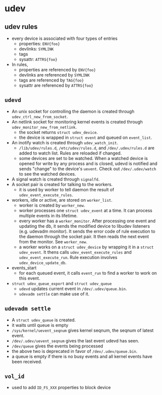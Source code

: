 udev
====

## udev rules

* every device is associated with four types of entries
  * properties: `ENV{foo}`
  * devlinks: `SYMLINK`
  * tags
  * sysattr: `ATTRS{foo}`
* In rules,
  * properties are referenced by `ENV{foo}`
  * devlinks are referenced by `SYMLINK`
  * tags are referenced by `TAG{foo}`
  * sysattr are referenced by `ATTRS{foo}`

## `udevd`

* An unix socket for controlling the daemon is created through
  `udev_ctrl_new_from_socket`.
* An netlink socket for monitoring kernel events is created through
  `udev_monitor_new_from_netlink`.
  * the socket returns `struct udev_device`.
  * the device is wrapped in `struct event` and queued on `event_list`.
* An inotify watch is created through `udev_watch_init`.
  * `/lib/udev/rules.d`, `/etc/udev/rules.d`, and `/dev/.udev/rules.d` are added
    to watch list.  Rules are reloaded if changed.
  * some devices are set to be watched.  When a watched device is opened for
    write by any process and is closed, udevd is notified and sends "change" to
    the device's `uevent`.  Check out `/dev/.udev/watch` to see the watched
    devices.
* A signal watch is created through `signalfd`.
* A socket pair is created for talking to the workers.
  * it is used by worker to tell daemon the result of
    `udev_event_execute_rules`.
* workers, idle or active, are stored on `worker_list`.
  * worker is created by `worker_new`.
  * worker processes one `struct udev_event` at a time.  It can process multiple
    events in its lifetime.
  * every worker has a `worker_monitor`.  After processing one event and
    updating the db, it sends the modified device to libudev listeners (e.g.
    udevadm monitor).  It sends the error code of rule execution to the daemon
    through the socket pair.  It then reads the next event from the monitor.
    See `worker_new`.
  * a worker works on a `struct udev_device` by wrapping it in a
    `struct udev_event`.  It thens calls `udev_event_execute_rules` and
    `udev_event_execute_run`.  Rule execution involves `udev_device_update_db`.
* events_start
  * for each queued event, it calls `event_run` to find a worker to work on this
    event.
* `struct udev_queue_export` and `struct udev_queue`
  * `udevd` updates current event in `/dev/.udev/queue.bin`.
  * `udevadm settle` can make use of it.

## `udevadm settle`

* A `struct udev_queue` is created.
* it waits until queue is empty
* `/sys/kernel/uevent_seqnum` gives kernel seqnum, the seqnum of latest event.
* `/dev/.udev/uevent_seqnum` gives the last event udevd has seen.
* `/dev/queue` gives the events being processed
* the above two is deprecated in favor of `/dev/.udev/queue.bin`.
* a queue is empty if there is no busy events and all kernel events have been
  received.

## `vol_id`

* used to add `ID_FS_XXX` properties to block device

